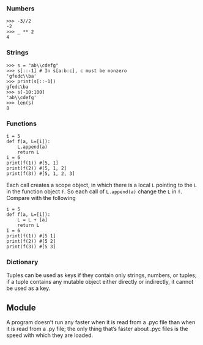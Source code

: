 ### Numbers
```python=
>>> -3//2
-2
>>> _ ** 2
4
```
### Strings
```python=
>>> s = "ab\\cdefg"
>>> s[::-1] # In s[a:b:c], c must be nonzero
'gfedc\\ba'
>>> print(s[::-1])
gfedc\ba
>>> s[-10:100]
'ab\\cdefg'
>>> len(s)
8
```

### Functions
```python=
i = 5
def f(a, L=[i]):
    L.append(a)
    return L
i = 6
print(f(1)) #[5, 1]
print(f(2)) #[5, 1, 2]
print(f(3)) #[5, 1, 2, 3]
```
Each call creates a scope object, in which there is a local `L` pointing to the `L` in the function object `f`. So each call of `L.append(a)` change the `L` in `f`. Compare with the following
```python=
i = 5
def f(a, L=[i]):
    L = L + [a]
    return L
i = 6
print(f(1)) #[5 1]
print(f(2)) #[5 2]
print(f(3)) #[5 3]
```

### Dictionary
Tuples can be used as keys if they contain only strings, numbers, or tuples; if a tuple contains any mutable object either directly or indirectly, it cannot be used as a key.

## Module
A program doesn’t run any faster when it is read from a .pyc file than when it is read from a .py file; the only thing that’s faster about .pyc files is the speed with which they are loaded.